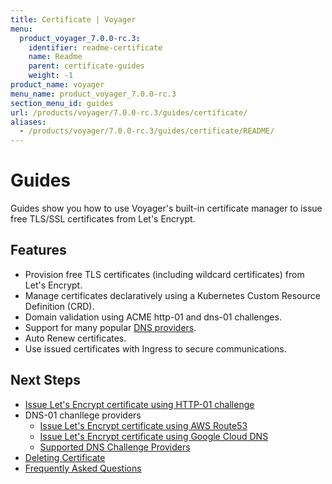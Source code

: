 ```yaml
---
title: Certificate | Voyager
menu:
  product_voyager_7.0.0-rc.3:
    identifier: readme-certificate
    name: Readme
    parent: certificate-guides
    weight: -1
product_name: voyager
menu_name: product_voyager_7.0.0-rc.3
section_menu_id: guides
url: /products/voyager/7.0.0-rc.3/guides/certificate/
aliases:
  - /products/voyager/7.0.0-rc.3/guides/certificate/README/
---
```


# Guides

Guides show you how to use Voyager's built-in certificate manager to issue free TLS/SSL certificates from Let's Encrypt.

## Features
- Provision free TLS certificates (including wildcard certificates) from Let's Encrypt.
- Manage certificates declaratively using a Kubernetes Custom Resource Definition (CRD).
- Domain validation using ACME http-01 and dns-01 challenges.
- Support for many popular [DNS providers](/products/voyager/7.0.0-rc.3/guides/certificate/dns/providers).
- Auto Renew certificates.
- Use issued certificates with Ingress to secure communications.

## Next Steps
- [Issue Let's Encrypt certificate using HTTP-01 challenge](/products/voyager/7.0.0-rc.3/guides/certificate/http/overview)
- DNS-01 chanllege providers
  - [Issue Let's Encrypt certificate using AWS Route53](/products/voyager/7.0.0-rc.3/guides/certificate/dns/route53)
  - [Issue Let's Encrypt certificate using Google Cloud DNS](/products/voyager/7.0.0-rc.3/guides/certificate/dns/google-cloud)
  - [Supported DNS Challenge Providers](/products/voyager/7.0.0-rc.3/guides/certificate/dns/providers)
- [Deleting Certificate](/products/voyager/7.0.0-rc.3/guides/certificate/delete)
- [Frequently Asked Questions](/products/voyager/7.0.0-rc.3/guides/certificate/faq)

